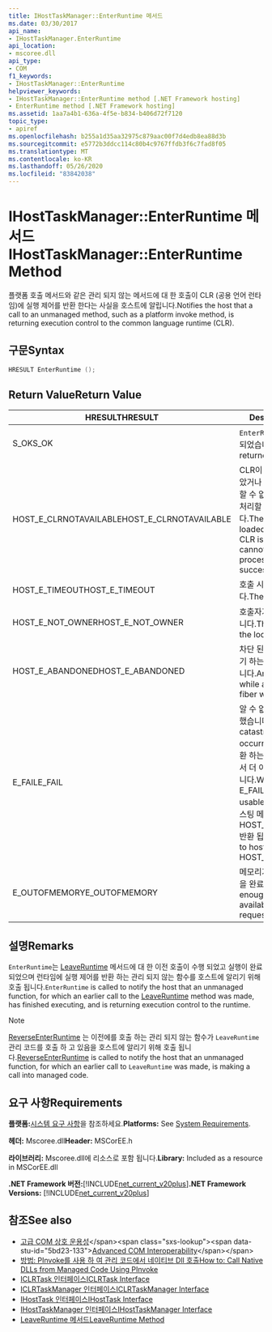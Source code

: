 ```yaml
---
title: IHostTaskManager::EnterRuntime 메서드
ms.date: 03/30/2017
api_name:
- IHostTaskManager.EnterRuntime
api_location:
- mscoree.dll
api_type:
- COM
f1_keywords:
- IHostTaskManager::EnterRuntime
helpviewer_keywords:
- IHostTaskManager::EnterRuntime method [.NET Framework hosting]
- EnterRuntime method [.NET Framework hosting]
ms.assetid: 1aa7a4b1-636a-4f5e-b834-b406d72f7120
topic_type:
- apiref
ms.openlocfilehash: b255a1d35aa32975c879aac00f7d4edb8ea88d3b
ms.sourcegitcommit: e5772b3ddcc114c80b4c9767ffdb3f6c7fad8f05
ms.translationtype: MT
ms.contentlocale: ko-KR
ms.lasthandoff: 05/26/2020
ms.locfileid: "83842038"
---
```

# <a name="ihosttaskmanagerenterruntime-method"></a><span data-ttu-id="5bd23-102">IHostTaskManager::EnterRuntime 메서드</span><span class="sxs-lookup"><span data-stu-id="5bd23-102">IHostTaskManager::EnterRuntime Method</span></span>
<span data-ttu-id="5bd23-103">플랫폼 호출 메서드와 같은 관리 되지 않는 메서드에 대 한 호출이 CLR (공용 언어 런타임)에 실행 제어를 반환 한다는 사실을 호스트에 알립니다.</span><span class="sxs-lookup"><span data-stu-id="5bd23-103">Notifies the host that a call to an unmanaged method, such as a platform invoke method, is returning execution control to the common language runtime (CLR).</span></span>  
  
## <a name="syntax"></a><span data-ttu-id="5bd23-104">구문</span><span class="sxs-lookup"><span data-stu-id="5bd23-104">Syntax</span></span>  
  
```cpp  
HRESULT EnterRuntime ();  
```  
  
## <a name="return-value"></a><span data-ttu-id="5bd23-105">Return Value</span><span class="sxs-lookup"><span data-stu-id="5bd23-105">Return Value</span></span>  
  
|<span data-ttu-id="5bd23-106">HRESULT</span><span class="sxs-lookup"><span data-stu-id="5bd23-106">HRESULT</span></span>|<span data-ttu-id="5bd23-107">Description</span><span class="sxs-lookup"><span data-stu-id="5bd23-107">Description</span></span>|  
|-------------|-----------------|  
|<span data-ttu-id="5bd23-108">S_OK</span><span class="sxs-lookup"><span data-stu-id="5bd23-108">S_OK</span></span>|<span data-ttu-id="5bd23-109">`EnterRuntime`성공적으로 반환 되었습니다.</span><span class="sxs-lookup"><span data-stu-id="5bd23-109">`EnterRuntime` returned successfully.</span></span>|  
|<span data-ttu-id="5bd23-110">HOST_E_CLRNOTAVAILABLE</span><span class="sxs-lookup"><span data-stu-id="5bd23-110">HOST_E_CLRNOTAVAILABLE</span></span>|<span data-ttu-id="5bd23-111">CLR이 프로세스에 로드 되지 않았거나 CLR이 관리 코드를 실행할 수 없거나 호출을 성공적으로 처리할 수 없는 상태에 있습니다.</span><span class="sxs-lookup"><span data-stu-id="5bd23-111">The CLR has not been loaded into a process, or the CLR is in a state in which it cannot run managed code or process the call successfully.</span></span>|  
|<span data-ttu-id="5bd23-112">HOST_E_TIMEOUT</span><span class="sxs-lookup"><span data-stu-id="5bd23-112">HOST_E_TIMEOUT</span></span>|<span data-ttu-id="5bd23-113">호출 시간이 초과 되었습니다.</span><span class="sxs-lookup"><span data-stu-id="5bd23-113">The call timed out.</span></span>|  
|<span data-ttu-id="5bd23-114">HOST_E_NOT_OWNER</span><span class="sxs-lookup"><span data-stu-id="5bd23-114">HOST_E_NOT_OWNER</span></span>|<span data-ttu-id="5bd23-115">호출자가 잠금을 소유 하지 않습니다.</span><span class="sxs-lookup"><span data-stu-id="5bd23-115">The caller does not own the lock.</span></span>|  
|<span data-ttu-id="5bd23-116">HOST_E_ABANDONED</span><span class="sxs-lookup"><span data-stu-id="5bd23-116">HOST_E_ABANDONED</span></span>|<span data-ttu-id="5bd23-117">차단 된 스레드나 파이버에서 대기 하는 동안 이벤트를 취소 했습니다.</span><span class="sxs-lookup"><span data-stu-id="5bd23-117">An event was canceled while a blocked thread or fiber was waiting on it.</span></span>|  
|<span data-ttu-id="5bd23-118">E_FAIL</span><span class="sxs-lookup"><span data-stu-id="5bd23-118">E_FAIL</span></span>|<span data-ttu-id="5bd23-119">알 수 없는 치명적인 오류가 발생 했습니다.</span><span class="sxs-lookup"><span data-stu-id="5bd23-119">An unknown catastrophic failure occurred.</span></span> <span data-ttu-id="5bd23-120">메서드가 E_FAIL 반환 하는 경우 해당 프로세스 내에서 더 이상 CLR을 사용할 수 없습니다.</span><span class="sxs-lookup"><span data-stu-id="5bd23-120">When a method returns E_FAIL, the CLR is no longer usable within the process.</span></span> <span data-ttu-id="5bd23-121">호스팅 메서드를 이후에 호출 하면 HOST_E_CLRNOTAVAILABLE 반환 됩니다.</span><span class="sxs-lookup"><span data-stu-id="5bd23-121">Subsequent calls to hosting methods return HOST_E_CLRNOTAVAILABLE.</span></span>|  
|<span data-ttu-id="5bd23-122">E_OUTOFMEMORY</span><span class="sxs-lookup"><span data-stu-id="5bd23-122">E_OUTOFMEMORY</span></span>|<span data-ttu-id="5bd23-123">메모리가 부족 하 여 요청 된 할당을 완료할 수 없습니다.</span><span class="sxs-lookup"><span data-stu-id="5bd23-123">Not enough memory was available to complete the requested allocation.</span></span>|  
  
## <a name="remarks"></a><span data-ttu-id="5bd23-124">설명</span><span class="sxs-lookup"><span data-stu-id="5bd23-124">Remarks</span></span>  
 <span data-ttu-id="5bd23-125">`EnterRuntime`는 [LeaveRuntime](ihosttaskmanager-leaveruntime-method.md) 메서드에 대 한 이전 호출이 수행 되었고 실행이 완료 되었으며 런타임에 실행 제어를 반환 하는 관리 되지 않는 함수를 호스트에 알리기 위해 호출 됩니다.</span><span class="sxs-lookup"><span data-stu-id="5bd23-125">`EnterRuntime` is called to notify the host that an unmanaged function, for which an earlier call to the [LeaveRuntime](ihosttaskmanager-leaveruntime-method.md) method was made, has finished executing, and is returning execution control to the runtime.</span></span>  
  
> [!NOTE]
> <span data-ttu-id="5bd23-126">[ReverseEnterRuntime](ihosttaskmanager-reverseenterruntime-method.md) 는 이전에를 호출 하는 관리 되지 않는 함수가 `LeaveRuntime` 관리 코드를 호출 하 고 있음을 호스트에 알리기 위해 호출 됩니다.</span><span class="sxs-lookup"><span data-stu-id="5bd23-126">[ReverseEnterRuntime](ihosttaskmanager-reverseenterruntime-method.md) is called to notify the host that an unmanaged function, for which an earlier call to `LeaveRuntime` was made, is making a call into managed code.</span></span>  
  
## <a name="requirements"></a><span data-ttu-id="5bd23-127">요구 사항</span><span class="sxs-lookup"><span data-stu-id="5bd23-127">Requirements</span></span>  
 <span data-ttu-id="5bd23-128">**플랫폼:**[시스템 요구 사항](../../get-started/system-requirements.md)을 참조하세요.</span><span class="sxs-lookup"><span data-stu-id="5bd23-128">**Platforms:** See [System Requirements](../../get-started/system-requirements.md).</span></span>  
  
 <span data-ttu-id="5bd23-129">**헤더:** Mscoree.dll</span><span class="sxs-lookup"><span data-stu-id="5bd23-129">**Header:** MSCorEE.h</span></span>  
  
 <span data-ttu-id="5bd23-130">**라이브러리:** Mscoree.dll에 리소스로 포함 됩니다.</span><span class="sxs-lookup"><span data-stu-id="5bd23-130">**Library:** Included as a resource in MSCorEE.dll</span></span>  
  
 <span data-ttu-id="5bd23-131">**.NET Framework 버전:**[!INCLUDE[net_current_v20plus](../../../../includes/net-current-v20plus-md.md)]</span><span class="sxs-lookup"><span data-stu-id="5bd23-131">**.NET Framework Versions:** [!INCLUDE[net_current_v20plus](../../../../includes/net-current-v20plus-md.md)]</span></span>  
  
## <a name="see-also"></a><span data-ttu-id="5bd23-132">참조</span><span class="sxs-lookup"><span data-stu-id="5bd23-132">See also</span></span>

- <span data-ttu-id="5bd23-133">[고급 COM 상호 운용성](https://docs.microsoft.com/previous-versions/dotnet/netframework-4.0/bd9cdfyx(v=vs.100))</span><span class="sxs-lookup"><span data-stu-id="5bd23-133">[Advanced COM Interoperability](https://docs.microsoft.com/previous-versions/dotnet/netframework-4.0/bd9cdfyx(v=vs.100))</span></span>
- [<span data-ttu-id="5bd23-134">방법: PInvoke를 사용 하 여 관리 코드에서 네이티브 Dll 호출</span><span class="sxs-lookup"><span data-stu-id="5bd23-134">How to: Call Native DLLs from Managed Code Using PInvoke</span></span>](/cpp/dotnet/how-to-call-native-dlls-from-managed-code-using-pinvoke)
- [<span data-ttu-id="5bd23-135">ICLRTask 인터페이스</span><span class="sxs-lookup"><span data-stu-id="5bd23-135">ICLRTask Interface</span></span>](iclrtask-interface.md)
- [<span data-ttu-id="5bd23-136">ICLRTaskManager 인터페이스</span><span class="sxs-lookup"><span data-stu-id="5bd23-136">ICLRTaskManager Interface</span></span>](iclrtaskmanager-interface.md)
- [<span data-ttu-id="5bd23-137">IHostTask 인터페이스</span><span class="sxs-lookup"><span data-stu-id="5bd23-137">IHostTask Interface</span></span>](ihosttask-interface.md)
- [<span data-ttu-id="5bd23-138">IHostTaskManager 인터페이스</span><span class="sxs-lookup"><span data-stu-id="5bd23-138">IHostTaskManager Interface</span></span>](ihosttaskmanager-interface.md)
- [<span data-ttu-id="5bd23-139">LeaveRuntime 메서드</span><span class="sxs-lookup"><span data-stu-id="5bd23-139">LeaveRuntime Method</span></span>](ihosttaskmanager-leaveruntime-method.md)
